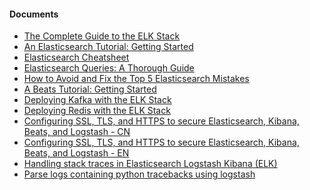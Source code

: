 
<h4> Documents </h4>
<ul>
  <li> <a href="https://logz.io/learn/complete-guide-elk-stack/"> The Complete Guide to the ELK Stack </a> </li>
  <li> <a href="https://logz.io/blog/elasticsearch-tutorial/"> An Elasticsearch Tutorial: Getting Started </a> </li>
  <li> <a href="https://logz.io/blog/elasticsearch-cheat-sheet/"> Elasticsearch Cheatsheet </a> </li>
  <li> <a href="https://logz.io/blog/elasticsearch-queries/"> Elasticsearch Queries: A Thorough Guide </a> </li>
  <li> <a href="https://logz.io/blog/the-top-5-elasticsearch-mistakes-how-to-avoid-them/"> How to Avoid and Fix the Top 5 Elasticsearch Mistakes </a> </li>
  
  <li> <a href="https://logz.io/blog/beats-tutorial/"> A Beats Tutorial: Getting Started </a> </li>
 
 
  <li> <a href="https://logz.io/blog/deploying-kafka-with-elk/"> Deploying Kafka with the ELK Stack </a> </li>
  <li> <a href="https://logz.io/blog/deploying-redis-elk/"> Deploying Redis with the ELK Stack </a> </li>
  
  
  <li> <a href="https://www.cnblogs.com/sanduzxcvbnm/p/12061475.html"> Configuring SSL, TLS, and HTTPS to secure Elasticsearch, Kibana, Beats, and Logstash - CN </a></li>
  <li> <a href="https://www.elastic.co/blog/configuring-ssl-tls-and-https-to-secure-elasticsearch-kibana-beats-and-logstash"> Configuring SSL, TLS, and HTTPS to secure Elasticsearch, Kibana, Beats, and Logstash - EN </a></li>
  
  
  <li> <a href="https://www.madhur.co.in/blog/2017/04/30/view-exceptions-in-elk.html"> Handling stack traces in Elasticsearch Logstash Kibana (ELK) </a> </li>
  <li> <a href="https://stackoverflow.com/questions/30977603/parse-logs-containing-python-tracebacks-using-logstash">Parse logs containing python tracebacks using logstash</a> </li>
</ul>


